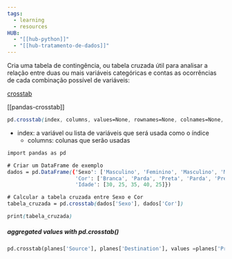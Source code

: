 ```yaml
---
tags:
  - learning
  - resources
HUB:
  - "[[hub-python]]"
  - "[[hub-tratamento-de-dados]]"
---
```

Cria uma tabela de contingência, ou tabela cruzada
útil para analisar a relação entre duas ou mais variáveis categóricas e contas as ocorrências de cada combinação possível de variáveis:

[crosstab](https://pandas.pydata.org/docs/reference/api/pandas.crosstab.html)

[[pandas-crosstab]]
```css
pd.crosstab(index, columns, values=None, rownames=None, colnames=None, aggfunc=None, margins=False, margins_name='All')
```
- index: a variável ou lista de variáveis que será usada como o índice
	- columns: colunas que serão usadas

```css
import pandas as pd

# Criar um DataFrame de exemplo
dados = pd.DataFrame({'Sexo': ['Masculino', 'Feminino', 'Masculino', 'Masculino', 'Feminino'],
                      'Cor': ['Branca', 'Parda', 'Preta', 'Parda', 'Preta'],
                      'Idade': [30, 25, 35, 40, 25]})

# Calcular a tabela cruzada entre Sexo e Cor
tabela_cruzada = pd.crosstab(dados['Sexo'], dados['Cor'])

print(tabela_cruzada)

```

##### aggregated values with pd.crosstab()
```python
pd.crosstab(planes['Source'], planes['Destination'], values =planes['Price'], aggfunc='median')
```
